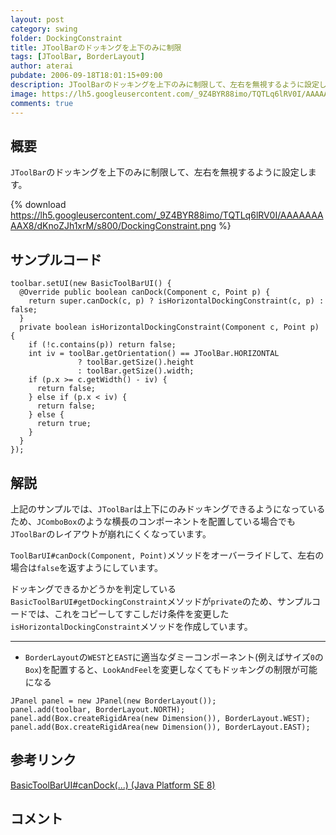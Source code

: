```yaml
---
layout: post
category: swing
folder: DockingConstraint
title: JToolBarのドッキングを上下のみに制限
tags: [JToolBar, BorderLayout]
author: aterai
pubdate: 2006-09-18T18:01:15+09:00
description: JToolBarのドッキングを上下のみに制限して、左右を無視するように設定します。
image: https://lh5.googleusercontent.com/_9Z4BYR88imo/TQTLq6lRV0I/AAAAAAAAAX8/dKnoZJh1xrM/s800/DockingConstraint.png
comments: true
---
```

## 概要
`JToolBar`のドッキングを上下のみに制限して、左右を無視するように設定します。

{% download https://lh5.googleusercontent.com/_9Z4BYR88imo/TQTLq6lRV0I/AAAAAAAAAX8/dKnoZJh1xrM/s800/DockingConstraint.png %}

## サンプルコード
<pre class="prettyprint"><code>toolbar.setUI(new BasicToolBarUI() {
  @Override public boolean canDock(Component c, Point p) {
    return super.canDock(c, p) ? isHorizontalDockingConstraint(c, p) : false;
  }
  private boolean isHorizontalDockingConstraint(Component c, Point p) {
    if (!c.contains(p)) return false;
    int iv = toolBar.getOrientation() == JToolBar.HORIZONTAL
               ? toolBar.getSize().height
               : toolBar.getSize().width;
    if (p.x &gt;= c.getWidth() - iv) {
      return false;
    } else if (p.x &lt; iv) {
      return false;
    } else {
      return true;
    }
  }
});
</code></pre>

## 解説
上記のサンプルでは、`JToolBar`は上下にのみドッキングできるようになっているため、`JComboBox`のような横長のコンポーネントを配置している場合でも`JToolBar`のレイアウトが崩れにくくなっています。

`ToolBarUI#canDock(Component, Point)`メソッドをオーバーライドして、左右の場合は`false`を返すようにしています。

ドッキングできるかどうかを判定している`BasicToolBarUI#getDockingConstraint`メソッドが`private`のため、サンプルコードでは、これをコピーしてすこしだけ条件を変更した`isHorizontalDockingConstraint`メソッドを作成しています。

- - - -
- `BorderLayout`の`WEST`と`EAST`に適当なダミーコンポーネント(例えばサイズ`0`の`Box`)を配置すると、`LookAndFeel`を変更しなくてもドッキングの制限が可能になる

<!-- dummy comment line for breaking list -->

<pre class="prettyprint"><code>JPanel panel = new JPanel(new BorderLayout());
panel.add(toolbar, BorderLayout.NORTH);
panel.add(Box.createRigidArea(new Dimension()), BorderLayout.WEST);
panel.add(Box.createRigidArea(new Dimension()), BorderLayout.EAST);
</code></pre>

## 参考リンク
[BasicToolBarUI#canDock(...) (Java Platform SE 8)](https://docs.oracle.com/javase/jp/8/docs/api/javax/swing/plaf/basic/BasicToolBarUI.html#canDock-java.awt.Component-java.awt.Point-)

## コメント
